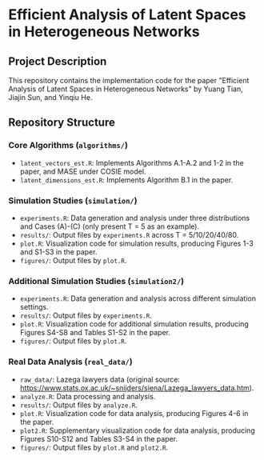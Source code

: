 # Efficient Analysis of Latent Spaces in Heterogeneous Networks

## Project Description
This repository contains the implementation code for the paper "Efficient Analysis of Latent Spaces in Heterogeneous Networks" by Yuang Tian, Jiajin Sun, and Yinqiu He.

## Repository Structure

### Core Algorithms (`algorithms/`)
- `latent_vectors_est.R`: Implements Algorithms A.1-A.2 and 1-2 in the paper, and MASE under COSIE model.
- `latent_dimensions_est.R`: Implements Algorithm B.1 in the paper.

### Simulation Studies (`simulation/`)
- `experiments.R`: Data generation and analysis under three distributions and Cases (A)-(C) (only present T = 5 as an example).
- `results/`: Output files by `experiments.R` across T = 5/10/20/40/80.
- `plot.R`: Visualization code for simulation results, producing Figures 1-3 and S1-S3 in the paper.
- `figures/`: Output files by `plot.R`.

### Additional Simulation Studies (`simulation2/`)
- `experiments.R`: Data generation and analysis across different simulation settings.
- `results/`: Output files by `experiments.R`.
- `plot.R`: Visualization code for additional simulation results, producing Figures S4-S8 and Tables S1-S2 in the paper.
- `figures/`: Output files by `plot.R`.

### Real Data Analysis (`real_data/`)
- `raw_data/`: Lazega lawyers data (original source: https://www.stats.ox.ac.uk/~snijders/siena/Lazega_lawyers_data.htm). 
- `analyze.R`: Data processing and analysis. 
- `results/`: Output files by `analyze.R`.
- `plot.R`: Visualization code for data analysis, producing Figures 4-6 in the paper.
- `plot2.R`: Supplementary visualization code for data analysis, producing Figures S10-S12 and Tables S3-S4 in the paper.
- `figures/`: Output files by `plot.R` and `plot2.R`.
